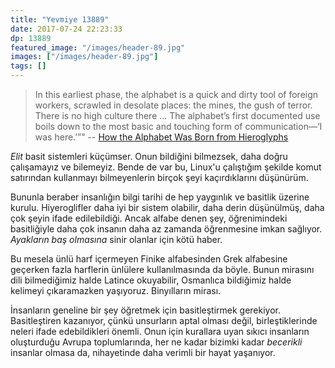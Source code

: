 ```yaml
---
title: "Yevmiye 13889"
date: 2017-07-24 22:23:33
dp: 13889
featured_image: "/images/header-89.jpg"
images: ["/images/header-89.jpg"]
tags: []
---
```


> In this earliest phase, the alphabet is a quick and dirty tool of foreign
> workers, scrawled in desolate places: the mines, the gush of terror. There is no
> high culture there ... The alphabet’s first documented use boils down to the
> most basic and touching form of communication—‘I was here.’”"
> -- [How the Alphabet Was Born from Hieroglyphs](http://ift.tt/2hLht0O)

*Elit* basit sistemleri küçümser. Onun bildiğini bilmezsek, daha doğru
çalışamayız ve bilemeyiz. Bende de var bu, Linux'u çalıştığım şekilde komut
satırından kullanmayı bilmeyenlerin birçok şeyi kaçırdıklarını düşünürüm.

Bununla beraber insanlığın bilgi tarihi de hep yaygınlık ve basitlik üzerine
kurulu. Hiyeroglifler daha iyi bir sistem olabilir, daha derin düşünülmüş, daha
çok şeyin ifade edilebildiği. Ancak alfabe denen şey, öğrenimindeki basitliğiyle
daha çok insanın daha az zamanda öğrenmesine imkan sağlıyor. *Ayakların baş
olmasına* sinir olanlar için kötü haber.

Bu mesela ünlü harf içermeyen Finike alfabesinden Grek alfabesine geçerken fazla
harflerin ünlülere kullanılmasında da böyle. Bunun mirasını dili bilmediğimiz
halde Latince okuyabilir, Osmanlıca bildiğimiz halde kelimeyi çıkaramazken
yaşıyoruz. Binyılların mirası. 

İnsanların geneline bir şey öğretmek için basitleştirmek gerekiyor.
Basitleştiren kazanıyor, çünkü unsurların aptal olması değil, birleştiklerinde
neleri ifade edebildikleri önemli. Onun için kurallara uyan sıkıcı insanların
oluşturduğu Avrupa toplumlarında, her ne kadar bizimki kadar *becerikli*
insanlar olmasa da, nihayetinde daha verimli bir hayat yaşanıyor. 

